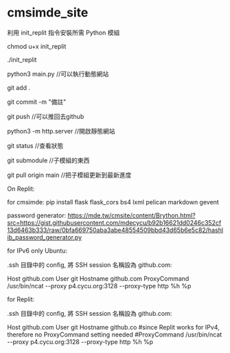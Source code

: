 # cmsimde_site

利用 init_replit 指令安裝所需 Python 模組

chmod u+x init_replit

./init_replit

python3 main.py //可以執行動態網站

git add .

git commit -m "備註" 

git push //可以推回去github

python3 -m http.server //開啟靜態網站

git status //查看狀態

git submodule //子模組的東西

git pull origin main //把子模組更新到最新進度

On Replit:

for cmsimde: pip install flask flask_cors bs4 lxml pelican markdown gevent

password generator: https://mde.tw/cmsite/content/Brython.html?src=https://gist.githubusercontent.com/mdecycu/b92b16621dd0246c352cf13d6463b333/raw/0bfa669750aba3abe48554509bbd43d65b6e5c82/hashlib_password_generator.py 

for IPv6 only Ubuntu:

.ssh 目錄中的 config, 將 SSH session 名稱設為 github.com:

Host github.com
User git
Hostname github.com
ProxyCommand /usr/bin/ncat --proxy p4.cycu.org:3128 --proxy-type http %h %p

for Replit:

.ssh 目錄中的 config, 將 SSH session 名稱設為 github.com:

Host github.com
User git
Hostname github.co
#since Replit works for IPv4, therefore no ProxyCommand setting needed
#ProxyCommand /usr/bin/ncat --proxy p4.cycu.org:3128 --proxy-type http %h %p
